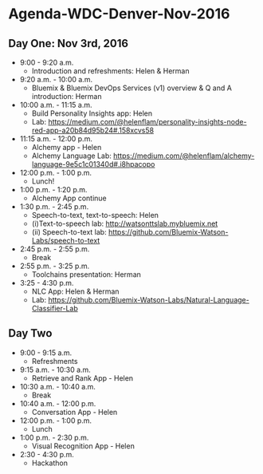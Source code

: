 # Agenda-WDC-Denver-Nov-2016

## Day One: Nov 3rd, 2016

* 9:00 - 9:20 a.m.
  * Introduction and refreshments: Helen & Herman
* 9:20 a.m. -  10:00 a.m.  
  * Bluemix & Bluemix DevOps Services (v1) overview & Q and A  introduction: Herman
* 10:00 a.m. - 11:15 a.m.
  *  Build Personality Insights app: Helen
  *  Lab: https://medium.com/@helenflam/personality-insights-node-red-app-a20b84d95b24#.158xcvs58
* 11:15 a.m. - 12:00 p.m.
  * Alchemy app - Helen
  * Alchemy Language Lab: https://medium.com/@helenflam/alchemy-language-9e5c1c01340d#.i8hpacopo
* 12:00 p.m. - 1:00 p.m.
  * Lunch!
* 1:00 p.m. - 1:20 p.m.
  * Alchemy App continue
* 1:30 p.m. - 2:45 p.m.
  * Speech-to-text, text-to-speech: Helen
  * (i)Text-to-speech lab:	http://watsonttslab.mybluemix.net
  * (ii) Speech-to-text lab: https://github.com/Bluemix-Watson-Labs/speech-to-text
* 2:45 p.m. - 2:55 p.m.
  * Break
* 2:55 p.m. - 3:25 p.m.
  * Toolchains presentation: Herman
* 3:25 - 4:30 p.m.
  * NLC App: Helen & Herman
  * Lab: https://github.com/Bluemix-Watson-Labs/Natural-Language-Classifier-Lab

## Day Two
* 9:00 - 9:15 a.m.
  * Refreshments
* 9:15 a.m. - 10:30 a.m.
  * Retrieve and Rank App - Helen
* 10:30 a.m. - 10:40 a.m.
  * Break
* 10:40 a.m. - 12:00 p.m.
  * Conversation App - Helen  
* 12:00 p.m. - 1:00 p.m.
  * Lunch
* 1:00 p.m. - 2:30 p.m.
  * Visual Recognition App - Helen
* 2:30 - 4:30 p.m.
  * Hackathon
